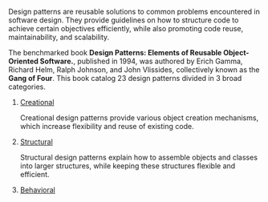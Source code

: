 Design patterns are reusable solutions to common problems encountered in software design. They provide guidelines on
how to structure code to achieve certain objectives efficiently, while also promoting code reuse, maintainability, and
scalability.

The benchmarked book **Design Patterns: Elements of Reusable Object-Oriented Software.**, published in 1994, was
authored by Erich Gamma, Richard Helm, Ralph Johnson, and John Vlissides, collectively known as the **Gang of Four**.
This book catalog 23 design patterns divided in 3 broad categories.

1. [Creational](/notes/DesignPatterns/Creational)

   Creational design patterns provide various object creation mechanisms, which increase flexibility and reuse of existing code.
2. [Structural](/notes/DesignPatterns/Structural)
   
    Structural design patterns explain how to assemble objects and classes into larger structures, while keeping these structures flexible and efficient.
3. [Behavioral](/notes/DesignPatterns/Behavioral)